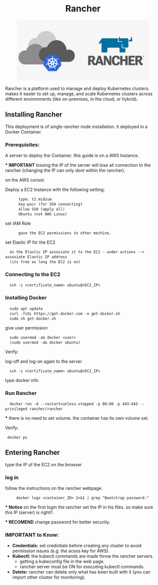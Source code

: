 <div align="center">

# **Rancher**

![Rancher](../pic/rancher.gif)

</div>

Rancher is a platform used to manage and deploy Kubernetes clusters. makes it easier to set up, manage, and scale Kubernetes clusters across different environments (like on-premises, in the cloud, or hybrid).


## Installing Rancher

This deployment is of single rancher node installation. it deployed in a Docker Container.

### Prerequisites:

A server to deploy the Container. this guide is on a AWS Instance.

__* IMPORTANT__ lossing the IP of the server will lose all connection to the rancher (changing the IP can only dont within the rancher).

on the AWS consol. 

Deploy a EC2 Instance with the following setting:
         
          type: t2.midium
          key-pair (for SSH connecting)
          allow SSH (apply all)
          Ubuntu (not AWS Linux)

set IAM Role

          gave the EC2 permissions to other mechine.
          
set Elastic IP for the EC2 

      on the Elastic IP assosiate it to the EC2 - under actions --> assosiate Elastic IP address
      (its free as long the EC2 is on)

### Connecting to the EC2

      ssh -i <certificate_name> ubuntu@<EC2_IP>

### Installing Docker

      sudo apt update
      curl -fsSL https://get.docker.com -o get-docker.sh
      sudo sh get-docker.sh

give user permission

      sudo usermod -aG docker <user> 
      (sudo usermod -aG docker ubuntu)

Verify:

log-off and log-on again to the server

      ssh -i <certificate_name> ubuntu@<EC2_IP>

type
      docker info

### Run Rancher

      docker run -d --restart=unless-stopped -p 80:80 -p 443:443 --privileged rancher/rancher

__*__ there is no need to set volume. the container has its own volume set.

Verify:

     docker ps
     
## Entering Rancher

type the IP of the EC2 on the browser

### log in

follow the instructions on the rancher webpage.

         docker logs <container_ID> 2>&1 | grep "Bootstrap password:"

__* Notice__ on the first login the rancher set the IP in his files. so make sure this IP (server) is right!!.

__* RECOMEND__ change password for better security.

### IMPORTANT to Know:

  * __Credentials:__ set credintials before creating any cluster to avoid permission issues (e.g. the acess key for AWS).
  * __Kubectl:__ the kubectl commands are made throw the rancher servers.
     - getting a kubeconfig file in the web page.
     - rancher server must be ON for executing kubectl commands.
  * __Delete:__ rancher can delete only what has been built with it (you can import other cluster for monitoring).

